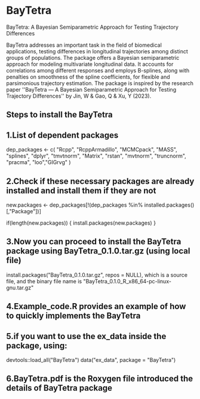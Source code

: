 # BayTetra
BayTetra: A Bayesian Semiparametric Approach for Testing Trajectory Differences

BayTetra addresses an important task in the field of biomedical applications, testing differences in longitudinal trajectories among distinct groups of populations. The package offers a Bayesian semiparametric approach for modeling multivariate longitudinal data. It accounts for correlations
among different responses and employs B-splines, along with penalties on smoothness of the spline coefficients, for flexible and parsimonious trajectory estimation. The package is inspired by the research paper ''BayTetra — A Bayesian
Semiparametric Approach for Testing Trajectory Differences'' by Jin, W & Gao, Q & Xu, Y (2023).

## Steps to install the BayTetra
## 1.List of dependent packages
dep_packages <- c(
    "Rcpp", "RcppArmadillo", "MCMCpack", "MASS", "splines", "dplyr", "tmvtnorm", "Matrix",
    "rstan", "mvtnorm", "truncnorm", "pracma", "loo","GIGrvg"
)

## 2.Check if these necessary packages are already installed and install them if they are not
new.packages <- dep_packages[!(dep_packages %in% installed.packages()[,"Package"])]

if(length(new.packages)) {
    install.packages(new.packages)
}

## 3.Now you can proceed to install the BayTetra package using BayTetra_0.1.0.tar.gz (using local file)
install.packages("BayTetra_0.1.0.tar.gz", repos = NULL), which is a source file, and the binary file name is "BayTetra_0.1.0_R_x86_64-pc-linux-gnu.tar.gz"

## 4.Example_code.R provides an example of how to quickly implements the BayTetra

## 5.if you want to use the ex_data inside the package, using:
devtools::load_all("BayTetra") 
data("ex_data", package = "BayTetra")


## 6.BayTetra.pdf is the Roxygen file introduced the details of BayTetra package

